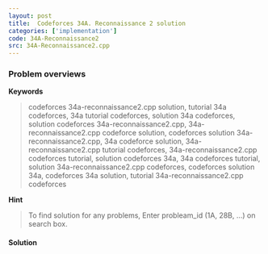 ```yaml
---
layout: post
title:  Codeforces 34A. Reconnaissance 2 solution
categories: ['implementation']
code: 34A-Reconnaissance2
src: 34A-Reconnaissance2.cpp
---
```

### **Problem overviews**

**Keywords**
> codeforces 34a-reconnaissance2.cpp solution, tutorial 34a codeforces, 34a tutorial codeforces, solution 34a codeforces, solution codeforces 34a-reconnaissance2.cpp, 34a-reconnaissance2.cpp codeforce solution, codeforces solution 34a-reconnaissance2.cpp, 34a codeforce solution, 34a-reconnaissance2.cpp tutorial codeforces, 34a-reconnaissance2.cpp codeforces tutorial, solution codeforces 34a, 34a codeforces tutorial, solution 34a-reconnaissance2.cpp codeforces, codeforces solution 34a, codeforces 34a solution, tutorial 34a-reconnaissance2.cpp codeforces

**Hint**
> To find solution for any problems, Enter probleam_id (1A, 28B, ...) on search box. 

#### **Solution**



